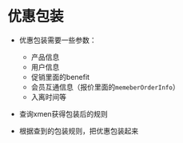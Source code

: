 # 优惠包装

* 优惠包装需要一些参数：

  * 产品信息
  * 用户信息
  * 促销里面的benefit
  * 会员互通信息（报价里面的`memeberOrderInfo`​）
  * 入离时间等
* 查询xmen获得包装后的规则
* 根据查到的包装规则，把优惠包装起来

‍

‍
